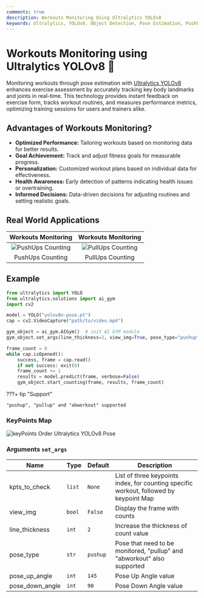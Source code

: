 ```yaml
---
comments: true
description: Workouts Monitoring Using Ultralytics YOLOv8
keywords: Ultralytics, YOLOv8, Object Detection, Pose Estimation, PushUps, PullUps, Ab workouts, Notebook, IPython Kernel, CLI, Python SDK
---
```


# Workouts Monitoring using Ultralytics YOLOv8 🚀

Monitoring workouts through pose estimation with [Ultralytics YOLOv8](https://github.com/ultralytics/ultralytics/) enhances exercise assessment by accurately tracking key body landmarks and joints in real-time. This technology provides instant feedback on exercise form, tracks workout routines, and measures performance metrics, optimizing training sessions for users and trainers alike.

## Advantages of Workouts Monitoring?

- **Optimized Performance:** Tailoring workouts based on monitoring data for better results.
- **Goal Achievement:** Track and adjust fitness goals for measurable progress.
- **Personalization:** Customized workout plans based on individual data for effectiveness.
- **Health Awareness:** Early detection of patterns indicating health issues or overtraining.
- **Informed Decisions:** Data-driven decisions for adjusting routines and setting realistic goals.

## Real World Applications

|                                                  Workouts Monitoring                                                   |                                                  Workouts Monitoring                                                   |
|:----------------------------------------------------------------------------------------------------------------------:|:----------------------------------------------------------------------------------------------------------------------:|
| ![PushUps Counting](https://github.com/RizwanMunawar/ultralytics/assets/62513924/cf016a41-589f-420f-8a8c-2cc8174a16de) | ![PullUps Counting](https://github.com/RizwanMunawar/ultralytics/assets/62513924/cb20f316-fac2-4330-8445-dcf5ffebe329) |
|                                                    PushUps Counting                                                    |                                                    PullUps Counting                                                    |

## Example

```python
from ultralytics import YOLO
from ultralytics.solutions import ai_gym
import cv2

model = YOLO("yolov8n-pose.pt")
cap = cv2.VideoCapture("path/to/video.mp4")

gym_object = ai_gym.AIGym()  # init AI GYM module
gym_object.set_args(line_thickness=2, view_img=True, pose_type="pushup", kpts_to_check=[6, 8, 10])

frame_count = 0
while cap.isOpened():
    success, frame = cap.read()
    if not success: exit(0)
    frame_count += 1
    results = model.predict(frame, verbose=False)
    gym_object.start_counting(frame, results, frame_count)
```

???+ tip "Support"

    "pushup", "pullup" and "abworkout" supported

### KeyPoints Map

![keyPoints Order Ultralytics YOLOv8 Pose](https://github.com/RizwanMunawar/ultralytics/assets/62513924/520059af-f961-433b-b2fb-7fe8c4336ee5)

### Arguments `set_args`

| Name            | Type   | Default  | Description                                                                            |
|-----------------|--------|----------|----------------------------------------------------------------------------------------|
| kpts_to_check   | `list` | `None`   | List of three keypoints index, for counting specific workout, followed by keypoint Map |
| view_img        | `bool` | `False`  | Display the frame with counts                                                          |
| line_thickness  | `int`  | `2`      | Increase the thickness of count value                                                  |
| pose_type       | `str`  | `pushup` | Pose that need to be monitored, "pullup" and "abworkout" also supported                |
| pose_up_angle   | `int`  | `145`    | Pose Up Angle value                                                                    |
| pose_down_angle | `int`  | `90`     | Pose Down Angle value                                                                  |
